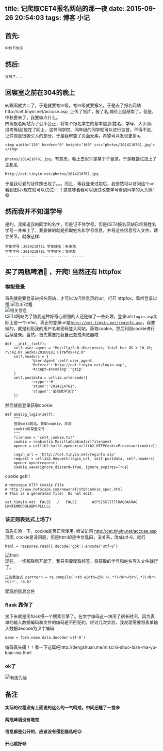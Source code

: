title: 记爬取CET4报名网站的那一夜
date: 2015-09-26 20:54:03
tags: 博客 小记
---
## 首先:

    中秋节快乐

## 然后:

    没有了...

## 回寝室之前在304的晚上
转眼间就大二了，于是就要考四级，考四级就要报名，于是去了报名网站http://cet.tinyin.net/accuse.asp, 上传了照片，报了名,理论上就结束了。但是，中秋要来了，我要做点什么。<br/>
四级报名网站为了公平公正，将每个报名学生的基本信息(姓名、学号、大头照、报考等级)放在了网上，这样同学院、同年级的同学就可以进行监督。不得不说，证件照是很吸引人的部分，于是我审查了页面元素，希望可以发现更多a。

    <img width="120" border="0" height="160" src="photos/2014210761.jpg"></img>

<code>photos/2014210761.jpg</code>，有意思，看上去似乎是某个子目录，于是我尝试加上了主机名

    http://cet.tinyin.net/photos/2014210761.jpg

于是我可爱的证件照出现了。。。而且，等我登录过期后，我依然可以访问这个url看到图片(现在就可以试试)！！这意味着我可以通过改变学号看到同学的大头照!😄

## 然而我并不知道学号
是的，我知道我的同学的名字，但是记不住学号。但是CET4报名网站已经将姓名学号一并奉上了，我要做的就是抓取姓名和学号信息，并将这些信息写入文件，建立关系，就像这样:

    学生学号：2014210761 学生姓名：朱承浩
    学生学号：2014210781 学生姓名：我室友
    ......  ......  ....... .....  ......

## 买了两瓶啤酒🍺 ，开爬! 当然还有 httpfox
### 模拟登录
首先就是要登录进报名网站，才可以访问信息页的url。打开 httpfox，监听登录过程
![监听过程](http://7xj431.com1.z0.glb.clouddn.com/屏幕快照%202015-09-27%20上午4.31.54.png) <br/>
![相关信息](http://7xj431.com1.z0.glb.clouddn.com/屏幕快照%202015-09-27%20上午4.34.51.png) <br/>
CET4网站为了防我这种好奇心很强的人还是做了一些处理，登录url<code>/login.asp</code>实际上是一个refer，真正的登录url是<code>http://cet.tinyin.net/reginfo.asp</code>，我要做的，就是利用我的用户名和密码登入网站，获取cookie，然后利用cookie进行后续登录。当然，首先需要把我自己变成浏览器啦

    def __init__(self):
        self.user_agent = "Mozilla/5.0 (Macintosh; Intel Mac OS X 10.10; rv:42.0) Gecko/20100101 Firefox/42.0"
        self.headers = {
                'User-Agent':self.user_agent,
                'Referer':'http://cet.tinyin.net/login.asp',
                'Accept-encoding':'gzip'
        }
        self.postdata = urllib.urlencode({
                'stype':'#',
                'stuno':'2014214761',
                'stupwd':'密码就不说了'
        })

然后就是登录获取cookie

    def analog_login(self):
        """
        登录cet4网站，获取cookie，并将
        cookie保存至文件
        """
        filename = 'cet4_cookie.txt'
        cookie = cookielib.MozillaCookieJar(filename)
        opener = urllib2.build_opener(urllib2.HTTPCookieProcessor(cookie))

        login_url = 'http://cet.tinyin.net/reginfo.asp'
        request = urllib2.Request(login_url, self.postdata, self.headers)
        opener.open(request)
        cookie.save(ignore_discard=True, ignore_expires=True)

cookie get!!!

    # Netscape HTTP Cookie File
    # http://www.netscape.com/newsref/std/cookie_spec.html
    # This is a generated file!  Do not edit.

    cet.tinyin.net	FALSE	/	FALSE		ASPSESSlllllDAQBASRAC	LKNFEMDCDOLABMFPLLLLL

### 该正则表达式上场了!
首先实验一下，cookie能否正常使用, 尝试访问 http://cet.tinyin.net/accuse.asp 页面, cookie是没问题，但是html却是中文乱码，没关系，改成utf-8，就行

    html = response.read().decode('gbk').encode('utf-8’)

![html](http://7xj431.com1.z0.glb.clouddn.com/屏幕快照%202015-09-25%20下午11.48.57.png) <br/>
现在，一切都豁然开朗了，我只需要爬取<td>标签，将获取的学号和姓名写入文件就行了。

    正则表达式 parttern = re.compile('<td width=25% >(.*?)<br><br>(.*?)<br><br>', re.S)

[爬取的信息文件](https://github.com/neo1218/CET4-photo/blob/master/stuinfo.txt) <br/>


### flask 靠你了
接下来就是用flask搭一个搜索引擎了。在文字编码这一块用了很长时间，因为表单的输入数据编码和文件的编码是不匹配的，经过几次实验，我发现需要将表单输入数据decode为汉字编码

    name = form.name.data.decode('utf-8')

编码真头痛！！看一下这篇吧http://dengshuan.me/misc/xi-shuo-bian-ma-yu-luan-ma.html <br/>


### ok了
![有图为证](http://7xj431.com1.z0.glb.clouddn.com/屏幕快照%202015-09-27%20上午5.22.50.png) <br/>

## 备注
#### 实际的过程没有上面说的这么的一气呵成，中间还睡了一觉😄 <br/>
#### 两瓶啤酒没有喝完<br/>
#### 信息都是公开的，应该没有侵犯隐私吧😔 <br/>
#### 开心就好😄 <br/>
